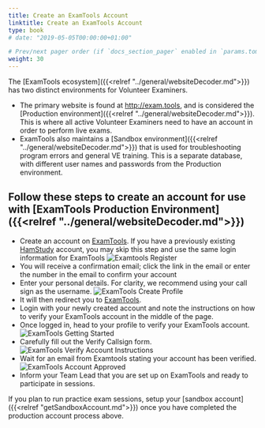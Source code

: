 ```yaml
---
title: Create an ExamTools Account
linktitle: Create an ExamTools Account
type: book
# date: "2019-05-05T00:00:00+01:00"

# Prev/next pager order (if `docs_section_pager` enabled in `params.toml`)
weight: 30
---
```

The [ExamTools ecosystem]({{<relref "../general/websiteDecoder.md">}}) has two distinct environments for Volunteer Examiners.  
* The primary website is found at http://exam.tools, and is considered the [Production environment]({{<relref "../general/websiteDecoder.md">}}).  This is where all active Volunteer Examiners need to have an account in order to perform live exams.  
* ExamTools also maintains a [Sandbox environment]({{<relref "../general/websiteDecoder.md">}}) that is used for troubleshooting program errors and general VE training.  This is a separate database, with different user names and passwords from the Production environment.  

## Follow these steps to create an account for use with [ExamTools Production Environment]({{<relref "../general/websiteDecoder.md">}})

* Create an account on [ExamTools](https://exam.tools).  If you have a previously existing [HamStudy](https://hamstudy.org) account, you may skip this step and use the same login information for ExamTools
![Examtools Register](../images/examtoolsRegister.png)
* You will receive a confirmation email; click the link in the email or enter the number in the email to confirm your account
* Enter your personal details.  For clarity, we recommend using your call sign as the username.
![ExamTools Create Profile](../images/examtoolsCreateAccount.png)
* It will then redirect you to [ExamTools](https://exam.tools/portal/veLogin).
* Login with your newly created account and note the instructions on how to verify your ExamTools account in the middle of the page.
* Once logged in, head to your profile to verify your ExamTools account.
![ExamTools Getting Started](../images/examtoolsGettingStarted.png)
* Carefully fill out the Verify Callsign form.
![ExamTools Verify Account Instructions](../images/examtoolsVerifyCallsign.png)
* Wait for an email from Examtools stating your account has been verified.
![ExamTools Account Approved](../images/examtoolsEmailApproval.png)
* Inform your Team Lead that you are set up on ExamTools and ready to participate in sessions.

If you plan to run practice exam sessions, setup your [sandbox account]({{<relref "getSandboxAccount.md">}}) once you have completed the production account process above.
